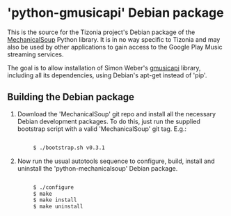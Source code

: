 # 'python-gmusicapi' Debian package

This is the source for the Tizonia project's Debian package of the
[MechanicalSoup](https://github.com/hickford/MechanicalSoup) Python library. It is in
no way specific to Tizonia and may also be used by other applications to gain
access to the Google Play Music streaming services.

The goal is to allow installation of Simon Weber's
[gmusicapi](https://github.com/simon-weber/gmusicapi) library, including all
its dependencies, using Debian's apt-get instead of 'pip'.

## Building the Debian package

1. Download the 'MechanicalSoup' git repo and install all the necessary Debian
   development packages. To do this, just run the supplied bootstrap script
   with a valid 'MechanicalSoup' git tag. E.g.:
   ```bash

        $ ./bootstrap.sh v0.3.1

   ```

2. Now run the usual autotools sequence to configure, build, install and
   uninstall the 'python-mechanicalsoup' Debian package.
   ```bash

        $ ./configure
        $ make
        $ make install
        $ make uninstall

   ```
